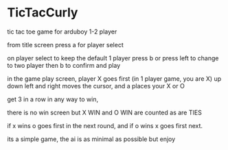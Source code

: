 # TicTacCurly
tic tac toe game for arduboy 1-2 player

from title screen press a for player select

on player select to keep the default 1 player press b
 or press left to change to two player then b to confirm and play
 
in the game play screen, player X goes first (in 1 player game, you are X)
up down left and right moves the cursor, and a places your X or O

get 3 in a row in any way to win,

there is no win screen but 
X WIN and O WIN are counted as are TIES

if x wins o goes first in the next round, and if o wins x goes first next.

its a simple game, the ai is as minimal as possible but enjoy
